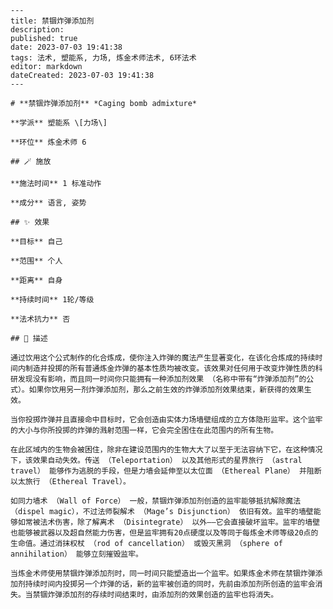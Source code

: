 
    ---
    title: 禁锢炸弹添加剂
    description: 
    published: true
    date: 2023-07-03 19:41:38
    tags: 法术, 塑能系, 力场, 炼金术师法术, 6环法术
    editor: markdown
    dateCreated: 2023-07-03 19:41:38
    ---

    # **禁锢炸弹添加剂** *Caging bomb admixture*

    **学派** 塑能系 \[力场\] 

    **环位** 炼金术师 6

    ## 🪄 施放

    **施法时间** 1 标准动作

    **成分** 语言, 姿势

    ## ✨ 效果 

    **目标** 自己 

    **范围** 个人

    **距离** 自身  

    **持续时间** 1轮/等级 

    **法术抗力** 否

    ## 📖 描述

    通过饮用这个公式制作的化合炼成，使你注入炸弹的魔法产生显著变化，在该化合炼成的持续时间内制造并投掷的所有普通炼金炸弹的基本性质均被改变。该效果对任何用于改变炸弹性质的科研发现没有影响，而且同一时间你只能拥有一种添加剂效果 （名称中带有“炸弹添加剂”的公式）。如果你饮用另一剂炸弹添加剂，那么之前生效的炸弹添加剂效果结束，新获得的效果生效。

    当你投掷炸弹并且直接命中目标时，它会创造由实体力场墙壁组成的立方体隐形监牢。这个监牢的大小与你所投掷的炸弹的溅射范围一样，它会完全困住在此范围内的所有生物。

    在此区域内的生物会被困住，除非在建设范围内的生物大大了以至于无法容纳下它，在这种情况下，该效果自动失效。传送 （Teleportation） 以及其他形式的星界旅行 （astral travel） 能够作为逃脱的手段，但是力墙会延伸至以太位面 （Ethereal Plane） 并阻断以太旅行 （Ethereal Travel）。

    如同力墙术 （Wall of Force） 一般，禁锢炸弹添加剂创造的监牢能够抵抗解除魔法 （dispel magic），不过法师裂解术 （Mage’s Disjunction） 依旧有效。监牢的墙壁能够如常被法术伤害，除了解离术 （Disintegrate） 以外——它会直接破坏监牢。监牢的墙壁也能够被武器以及超自然能力伤害，但是监牢拥有20点硬度以及等同于每炼金术师等级20点的生命值。通过消抹权杖 （rod of cancellation） 或毁灭黑洞 （sphere of annihilation） 能够立刻摧毁监牢。

    当炼金术师使用禁锢炸弹添加剂时，同一时间只能塑造出一个监牢。如果炼金术师在禁锢炸弹添加剂持续时间内投掷另一个炸弹的话，新的监牢被创造的同时，先前由添加剂所创造的监牢会消失。当禁锢炸弹添加剂的存续时间结束时，由添加剂的效果创造的监牢也将消失。
    
